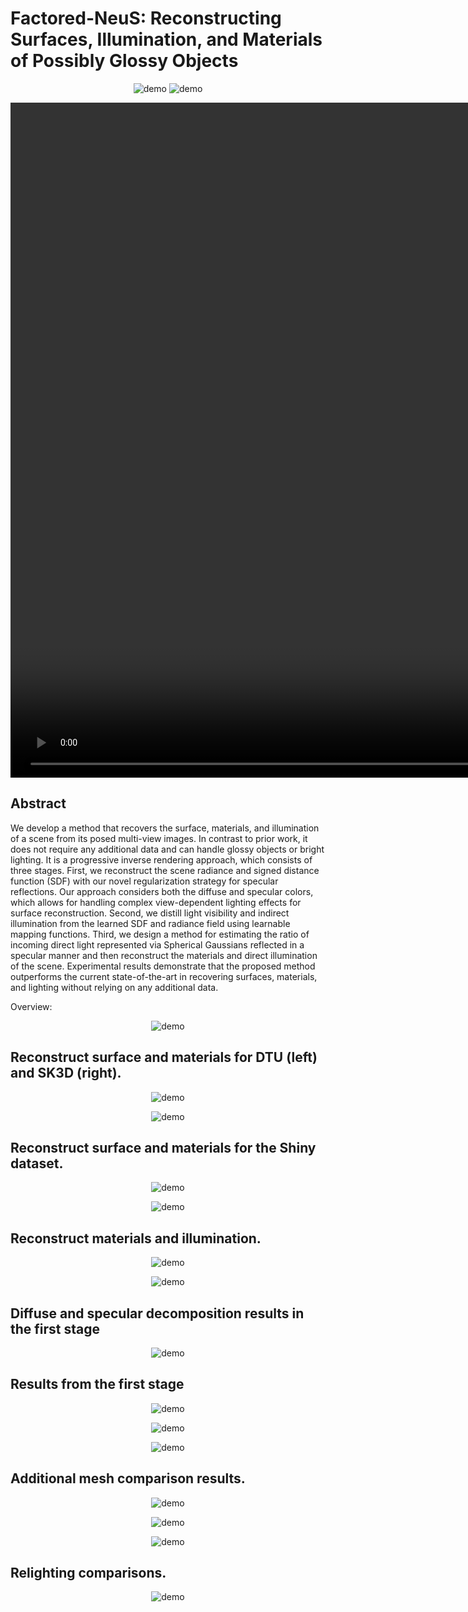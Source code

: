 # Factored-NeuS: Reconstructing Surfaces, Illumination, and Materials of Possibly Glossy Objects

<p align="center">
  <img src="imgs/moti_1.png" alt="demo">
  <img src="imgs/moti_2.png" alt="demo">
</p>

<video width="2580" height="1080" controls>
  <source src="video/hotdog_baloons_jugs.mp4" type="video/mp4">
  Your browser does not support the video tag.
</video>


## Abstract
We develop a method that recovers the surface, materials, and illumination of a scene from its posed multi-view images. In contrast to prior work, it does not require any additional data and can handle glossy objects or bright lighting. It is a progressive inverse rendering approach, which consists of three stages. First, we reconstruct the scene radiance and signed distance function (SDF) with our novel regularization strategy for specular reflections. Our approach considers both the diffuse and specular colors, which allows for handling complex view-dependent lighting effects for surface reconstruction. Second, we distill light visibility and indirect illumination from the learned SDF and radiance field using learnable mapping functions. Third, we design a method for estimating the ratio of incoming direct light represented via Spherical Gaussians reflected in a specular manner and then reconstruct the materials and direct illumination of the scene. Experimental results demonstrate that the proposed method outperforms the current state-of-the-art in recovering surfaces, materials, and lighting without relying on any additional data.

Overview:
<p align="center">
  <img src="imgs/overview_all_stage.png" alt="demo">
</p>

## Reconstruct surface and materials for DTU (left) and SK3D (right).
<p align="center">
  <img src="imgs/dtu_sk3d_mesh.png" alt="demo">
</p>

<p align="center">
  <img src="imgs/dtu_sk3d_materials.png" alt="demo">
</p>

## Reconstruct surface and materials for the Shiny dataset.
<p align="center">
  <img src="imgs/shiny_mesh.png" alt="demo">
</p>

<p align="center">
  <img src="imgs/shiny_materials.png" alt="demo">
</p>

## Reconstruct materials and illumination.
<p align="center">
  <img src="imgs/syn_materials.png" alt="demo">
</p>

<p align="center">
  <img src="imgs/syn_ablation.png" alt="demo">
</p>

## Diffuse and specular decomposition results in the first stage
<p align="center">
  <img src="imgs/git_fig/first_stage.png" alt="demo">
</p>

## Results from the first stage
<p align="center">
  <img src="imgs/git_fig/all_synthetic.png" alt="demo">
</p>
<p align="center">
  <img src="imgs/git_fig/all_dtu.png" alt="demo">
</p>
<p align="center">
  <img src="imgs/git_fig/all_sk3d.png" alt="demo">
</p>

## Additional mesh comparison results.
<p align="center">
  <img src="imgs/git_fig/compare_dtu.png" alt="demo">
</p>
<p align="center">
  <img src="imgs/git_fig/compare_sk3d.png" alt="demo">
</p>
<p align="center">
  <img src="imgs/git_fig/compare_glossy.png" alt="demo">
</p>

## Relighting comparisons.
<p align="center">
  <img src="imgs/git_fig/compare_relighting.png" alt="demo">
</p>
